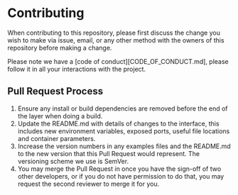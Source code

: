 # Contributing

When contributing to this repository, please first discuss the change you wish to make via issue, email, or any other method with the owners of this repository before making a change.

Please note we have a [code of conduct][CODE_OF_CONDUCT.md], please follow it in all your interactions with the project.
## Pull Request Process

   1. Ensure any install or build dependencies are removed before the end of the layer when doing a build.
   2. Update the README.md with details of changes to the interface, this includes new environment variables, exposed ports, useful file locations and container parameters.
   3. Increase the version numbers in any examples files and the README.md to the new version that this Pull Request would represent. The versioning scheme we use is SemVer.
   4. You may merge the Pull Request in once you have the sign-off of two other developers, or if you do not have permission to do that, you may request the second reviewer to merge it for you.
